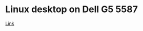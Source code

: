 # Linux desktop on Dell G5 5587

[Link](https://petescode.github.io/linux-desktop/g5-5587/kernel-5.11-graphics-issue)
